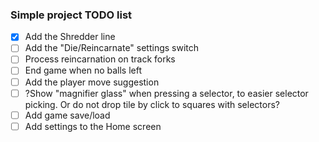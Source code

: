 ### Simple project TODO list

- [x] Add the Shredder line
- [ ] Add the "Die/Reincarnate" settings switch
- [ ] Process reincarnation on track forks
- [ ] End game when no balls left
- [ ] Add the player move suggestion
- [ ] ?Show "magnifier glass" when pressing a selector, to easier selector picking. Or do not drop tile by click to squares with selectors?
- [ ] Add game save/load
- [ ] Add settings to the Home screen